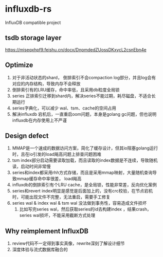 # influxdb-rs
InfluxDB compatible project

## tsdb storage layer
https://miseqxhpf9.feishu.cn/docx/DnpmdedZUossDKxycL2csnEbn4e

## Optimize

1. 对于非活动状态的shard， 倒排索引不会compaction log部分，并且log会有对应的内存结构，导致内存不会释放
2. 倒排索引有的LRU缓存，命中率低，且采用db粒度全局锁
3. series 正排索引迁移到shard内，解决series不能过期，耗尽磁盘，不适合长期运行
4. series字典化，可以减少 wal、tsm、cache的空间占用
5. 解决influxdb 宕机后，一直重启oom问题，本身是golang gc问题，但也说明influxdb在内存使用上不严谨

## Design defect

1. MMAP是一个速成的数据访问方案，简化了缓存设计，但其io阻塞golang运行时，且在io引发的load飚高问题上排查问题困难
2. tsm index部分启动需要读取加载，而且读取的index数据是不连续，导致随机读，启动时间非常慢
3. series和index都采用rhh方式存储，而且是采用mmap映射，大量随机查询导致mmap缓存命中率很差， load飚高
4. influxdb的倒排索引有个LRU cache，是全局锁，性能非常差，反向优化案例
5. series和revert index明显是感觉是后面加上的，没有crc校验，在节点宕机时，可能出现文件不完整，无法重启，需要手工修复
6. series wal & index wal & tsm wal 没法做到事务性，容易造成文件损坏
    1. 比如写完series wal，然后获取series的id去构建index ，结果crash，series wal损坏，不能采用截断方式处理

## Why reimplement InfluxDB

1. review代码不一定得到事实真像，rewrite深刻了解设计细节
2. 深度体验与流式数据库融合的
